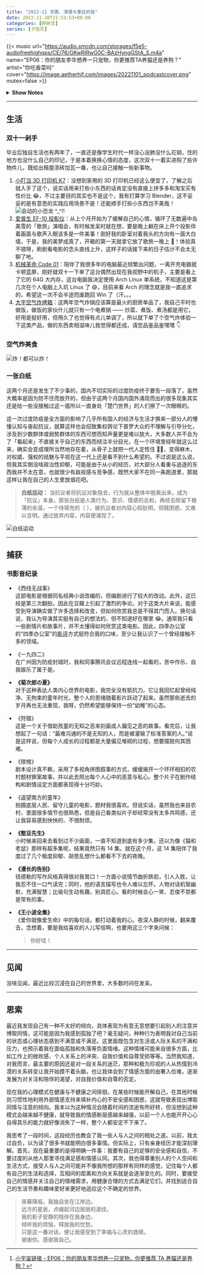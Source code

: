 ```yaml
---
title: "2022-11 添置、清理与重启的我"
date: 2022-11-30T21:53:53+08:00
categories: [碎碎念]
series: [夕拾花]
---
```


{{< music url="https://audio.xmcdn.com/storages/f5e5-audiofreehighqps/CE/76/GKwRIRwG0C-BAzHyngGStA_S.m4a" name="EP06：你的朋友李华想养一只宠物，你更推荐TA养猫还是养狗？" artist="你吃香菜吗" cover="https://image.aetherhjf.com/images/20221101_podcastcover.png" mutex=false >}}

<details>
  <summary><b>Show Notes</b></summary>

> 01:30 正式开始！
>
> 03:56 开胃小前菜：我家宠物跟我是哥们儿关系！
>
> 08:08 花式香菜论：成年后的李华，我真心建议你养它！
>
> 73:14 香菜变菜香：我自己有猫，我推荐 TA 养狗，这样我不就能遛 TA 的狗了吗？
>
> 103:11 第六届香菜杯颁奖典礼：如果猫猫狗狗能说话，这个“最佳宠物外交官”非你莫属！
>
> 李华就是你我他。到底养猫还是狗？听完这期节目，请问李华你选啥？[^ref]

</details>

[^ref]: [小宇宙链接 - EP06：你的朋友李华想养一只宠物，你更推荐 TA 养猫还是养狗？](https://www.xiaoyuzhoufm.com/episode/62fa6be6226f5c1fa0d5889f)

---

## 生活

### 双十一剁手

毕业后独自生活也有两年了，一直还是像学生时代一样没心没肺没什么花销，住的地方也没什么自己的印记，于是本着换换心情的态度，这次双十一着实进购了些许物件儿，既给出租屋添砖加瓦一番，也让自己接触一些新事物。

1. [小叮当 3D 打印机 K7](https://item.taobao.com/item.htm?spm=a1z09.2.0.0.67002e8dsNkUBk&id=674747238622)：没想到家用的 3D 打印机已经这么便宜了，了解之后就入手了这个，说实话用来打些小东西的话肯定没有直接上拼多多和淘宝买有性价比 😂，不过主要目的其实也不是这个，我有打算学习 Blender，这不妥妥的是有意思的实践应用场景不是！还能顺手打些小东西岂不美哉！
   ![](https://image.aetherhjf.com/images/20221111_xnksls.jpg "会动的小恐龙 ^_^!!")
2. [爱普生 EF-10 投影仪](https://item.jd.com/100020880968.html)：从上个月开始为了缓解自己的心情，循环了无数遍中岛美雪的「歌旅」演唱会，有时候发呆时就在想，要是晚上躺在床上开个投影伴着画面与歌声入眠该多是一件美事！刚好我的卧室对着我头的方向有一面大白墙，于是，我的美梦成真了，开箱的第一天就拿它放了歌旅一晚上 💃！体验真不错呀，刷剧看电影的念头直线上升，这样子的话接下来的日子估计不会太无聊了吔。
3. [机械革命 Code 01](https://item.jd.com/100030316577.html)：陪伴了我很多年的电脑最近频繁出问题，一离开充电器就卡顿蓝屏，刚好就双十一下单了这台偶然出现在我视野中的机子，主要是看上了它的 64G 大内存，这台电脑我决定使用 Arch Linux 单系统，不知道这是第几次在个人电脑上入坑 Linux 了 😅，目前来看 Arch 的理念就是我一直追求的，希望这一次不会半途而废跑回 Win 了（汗。。。
4. [大宇空气炸烤箱](https://item.jd.com/10052331510896.html)：这两年空气炸锅应该算是最火的厨房单品了，我自己平时也做饭，做饭的家伙什儿就只有一个电煮锅 —— 炒菜、煮饭、煮汤都是用它，好用是挺好用，但用久了也觉得有点儿单调了，所以就下单了个空气炸体验一下这类产品，做的东西卖相滋味儿我觉得都还成，请您品鉴品鉴嘿嘿 👇

### 空气炸美食

![](https://image.aetherhjf.com/images/20230115_ksqiva.jpg "炸！都可以炸！")

### 一张白纸

这两个月还是发生了不少事的，国内不切实际的过度防疫终于要告一段落了，虽然大概率是因为防不住而放开的，但由于这两个月国内国外涌现而出的很多现象其实还是给一些没接触过这一面所以一直身处「楚门世界」的人们擦了一次眼睛的。

这一次过度防疫是全方面的影响了几乎所有国人的经济与生活才换来一部分人的懵懂认知与奋起抗议，就算这样也会招致集权舆论下普罗大众的不理解与引导分化，涉及到少数群体或弱势群体的东西可想而知声量更是难以放大，大多数人并不会为了「看起来」不直接关乎自己的东西而倾注半分目光，在一个环境里经年就这么过来，确实会变成理所当然地存在着，从骨子上就把一代人定性住 😮‍💨，变得麻木，对权威、强权的祛魅与平视在这一代上还是看不到什么希望的。不过说是这么说，但我其实倒没啥政治性抑郁，可能是由于从小的经历，对大部分人看重与追逐的东西我并不太在意，也就很少有敌视感与竞争感，既然大家不在同一条跑道里，那就这样让我在自己的人生里放烟花吧。

> **白纸运动：** 当抗议者将抗议对象隐去，行为就从整体中脱离出来，成为「抗议」本身。那张白纸是人类行为、意识、情感的总和，再经去除留下极薄的余温，一个待填充的（ ），被抗议者对内容心知肚明，但既困惑，又难以言明。通过放弃内容，内容便涌现了。

![白纸运动](https://image.aetherhjf.com/images/20221127_bdvi.jpg)

---

## 捕获

### 书影音纪录

- 《西线无战事》  
  这部电影是根据同名经典小说改编的，但编剧进行了较大的改动。此外，这已经是第三次翻拍，因此在豆瓣上引起了激烈的争论。对于这类大片来说，能感受到导演确实做了许多选择和改变，但如何欣赏我总是不得其门而入。换句话说，我认为导演其实挺有自己的想法的，但不知道好在哪里 😂。通常我只看一些剧情片和故事片，并不太懂得如何欣赏这类电影。因此，四季办公室的“四季办公室”的[影评](https://siji.typlog.io/)方式挺符合我的口味，至少让我认识了一个曾经接触不多的领域。

- 《一九四二》  
  在广州因为防疫封城时，我和同事腾讯会议远程连线一起看的，苦中作乐、自我娱乐了属于是。

- **《菊次郎の夏》**  
  对于这种表达人类内心世界的电影，我完全没有抵抗力。它让我回忆起曾经纯净、无拘束的童年时光，整个人的思绪随着影片跃动了起来。虽然那些逝去的岁月再也无法重现，我呀，仍然希望能够保持一份“幼稚”的心态。

- 《狩猎》  
  这是一个关于借助孩童的无知之恶来刻画成人偏见之恶的故事。看完后，让我想起了一句话：“最难沟通的不是无知的人，而是被灌输了标准答案的人。”说是这样说，但每个人成长的过程都是大量偏见堆砌的过程，想要摆脱何其困难。

- 《殡棺》  
  剧本设计真不赖，采用了多视角拼图叙事的方式，缓缓揭开一个环环相扣的农村题材罪案故事，并以此去照出每个人心中的恶意与私心。整个片子在剧作结构和剧情设定方面都表现得十分巧妙。

- 《遥望南方的童年》  
  拍摄底层人民、留守儿童的电影，题材我很喜欢。但说实话，虽然我也来自农村，里面很多情节也很熟悉，但是自己看类似片子却经常没有太多共鸣感，还让我容易感到怏怏的、不很耐烦。

- **《憨豆先生》**  
  小时候来回来去看到过不少画面，一直不知道到底有多少集，还以为像《猫和老鼠》那样有超多集呢，结果竟然只有 14 集。就在这个月，这 14 集陪伴了我度过了几个极度抑郁、胡思乱想什么都看不下去的夜晚。

- **《漫长的告别》**  
  钱德勒的写作风格真得很对我胃口！一方面小说情节曲折跌宕，引人入胜，让我忍不住一口气读完；同时，他的语言描写也令人难以忘怀。人物对话机智幽默，充满智慧；比喻句生动有趣，别具匠心。看的时候会心一笑、忍俊不禁都是常有的事。

- **《王小波全集》**  
  《爱你就像爱生命》中的每句话，都打动着我的心。夜深人静的时候，翻来覆去，念想着，要是我给喜欢的人儿写信啊，也要用这三个字来问候：
  > 你好哇！

---

## 见闻

没啥见闻，最近比较沉浸在自己的世界里，大多数时间在发呆。

---

## 思索

最近我发现自己有一种不太好的倾向，具体表现为有意无意想要引起别人的注意并博取同情，这可能是因为我感到孤独了吧？毫无疑问，种种行为表明我对自己当前的状态或心理状态感到不满意或不满足。这里面既包含对生活或人际关系的不满和压力，也预示着我在面临孤独和失落等负面情绪。这种情绪可能来自很多方面，比如工作上的挫败感、个人关系上的冲突、自我价值和自尊受损等等。当然我知道，对我而言，最主要的原因还是对一段关系的迷茫，那种和极为珍视的人从热情到冷漠的关系转变让我开始摸不着头脑，也让我体会到了情感方面的由奢入俭难，逐渐发展为对关注和陪伴的渴望，对自我价值和自尊的否定。

现在我的心理模式在健康与不健康之间徘徊，在某些时候能开解自己，在其他时候则习惯性地利用外部情感支持来填补内心的不安全感和困惑，这就导致表现出博取同情与注意的倾向。我本以为这种情况会随着时间的流逝有所好转，但没想到这种模式会越来越不健康，就导致我的情感断层感越来越强，以前一个人也能开开心心自得其乐的能力就好像消失了一样，整个人都安定不下来了。

我思考了一段时间，这段经历也教会了我一些人与人之间的相处之道。以前，我太过自负，以为读了很多书就能明白很多事情。但实际上，只有亲身经历才能深刻理解。首先，现在最重要的是得明确一件事：我要有自己的足够的安全感和自信，不要过度的从他人那里寻找满足感和情感认同。其次，我也得尊重别人的个人空间和生活方式，接受人与人之间可能并不像我所想的那样有同样的感觉，记住每个人都有自己的生活和选择，互相间的距离和方向关系就是会逐渐变化的。同时，要接受自己的情感并关注自己的情绪需求，用健康合理的方式去满足它们，并找到适合自己的生活节奏和趣味爱好来更好地适应这个不确定的世界。

> 夜幕降临，我独自坐在江岸边。  
> 远方的星辰，点缀起河边层层的波纹。  
> 我的影子安静的陪伴在我身边，  
> 倾听我的烦恼，释放我的忧愁。  
> 只是这一番对话，便让我感受到了幸福与心灵的救赎。  
> 谢谢你。感谢我自己。
